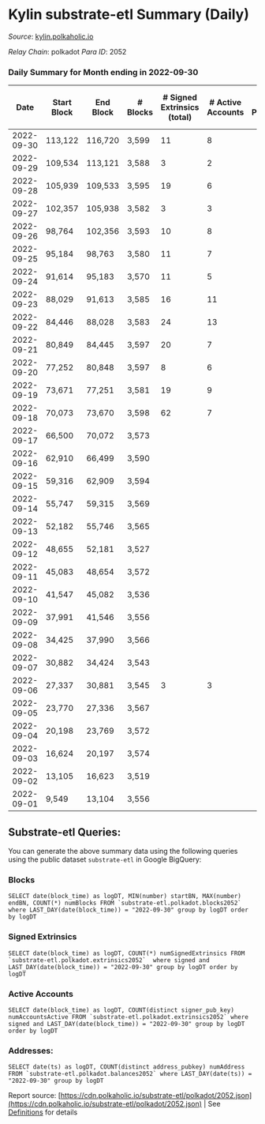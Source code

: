 # Kylin substrate-etl Summary (Daily)

_Source_: [kylin.polkaholic.io](https://kylin.polkaholic.io)

*Relay Chain*: polkadot
*Para ID*: 2052



### Daily Summary for Month ending in 2022-09-30


| Date | Start Block | End Block | # Blocks | # Signed Extrinsics (total) | # Active Accounts | # Passive | # New | # Addresses with Balances | # Events | # Transfers | # XCM Transfers In | # XCM Transfers Out |
| ---- | ----------- | --------- | -------- | --------------------------- | ----------------- | --------- | ----- | ------------------------- | -------- | ----------- | ------------------ | ------------------- |
| 2022-09-30 | 113,122 | 116,720 | 3,599  | 11 | 8 |  |  | 1,067 | 7,231 | 1  |   |   |
| 2022-09-29 | 109,534 | 113,121 | 3,588  | 3 | 2 |  |  |  | 7,189 | 2  |   |   |
| 2022-09-28 | 105,939 | 109,533 | 3,595  | 19 | 6 |  |  |  | 7,239 | 1  |   |   |
| 2022-09-27 | 102,357 | 105,938 | 3,582  | 3 | 3 |  |  |  | 7,175 |   |   |   |
| 2022-09-26 | 98,764 | 102,356 | 3,593  | 10 | 8 |  |  |  | 7,213 |   |   |   |
| 2022-09-25 | 95,184 | 98,763 | 3,580  | 11 | 7 |  |  |  | 7,194 | 2  |   |   |
| 2022-09-24 | 91,614 | 95,183 | 3,570  | 11 | 5 |  |  |  | 7,168 |   |   |   |
| 2022-09-23 | 88,029 | 91,613 | 3,585  | 16 | 11 |  |  |  | 7,210 |   |   |   |
| 2022-09-22 | 84,446 | 88,028 | 3,583  | 24 | 13 |  |  |  | 7,230 | 1  |   |   |
| 2022-09-21 | 80,849 | 84,445 | 3,597  | 20 | 7 |  |  |  | 7,245 |   |   |   |
| 2022-09-20 | 77,252 | 80,848 | 3,597  | 8 | 6 |  |  |  | 7,215 |   |   |   |
| 2022-09-19 | 73,671 | 77,251 | 3,581  | 19 | 9 |  |  |  | 7,214 | 2  |   |   |
| 2022-09-18 | 70,073 | 73,670 | 3,598  | 62 | 7 |  |  |  | 14,882 | 2,114  |   |   |
| 2022-09-17 | 66,500 | 70,072 | 3,573  |  |  |  |  |  | 7,148 |   |   |   |
| 2022-09-16 | 62,910 | 66,499 | 3,590  |  |  |  |  |  | 7,182 |   |   |   |
| 2022-09-15 | 59,316 | 62,909 | 3,594  |  |  |  |  |  | 7,190 |   |   |   |
| 2022-09-14 | 55,747 | 59,315 | 3,569  |  |  |  |  |  | 7,140 |   |   |   |
| 2022-09-13 | 52,182 | 55,746 | 3,565  |  |  |  |  |  | 7,132 |   |   |   |
| 2022-09-12 | 48,655 | 52,181 | 3,527  |  |  |  |  |  | 7,055 |   |   |   |
| 2022-09-11 | 45,083 | 48,654 | 3,572  |  |  |  |  |  | 7,146 |   |   |   |
| 2022-09-10 | 41,547 | 45,082 | 3,536  |  |  |  |  |  | 7,074 |   |   |   |
| 2022-09-09 | 37,991 | 41,546 | 3,556  |  |  |  |  |  | 7,114 |   |   |   |
| 2022-09-08 | 34,425 | 37,990 | 3,566  |  |  |  |  |  | 7,134 |   |   |   |
| 2022-09-07 | 30,882 | 34,424 | 3,543  |  |  |  |  |  | 7,088 |   |   |   |
| 2022-09-06 | 27,337 | 30,881 | 3,545  | 3 | 3 |  |  |  | 7,107 | 2  |   |   |
| 2022-09-05 | 23,770 | 27,336 | 3,567  |  |  |  |  |  | 7,136 |   |   |   |
| 2022-09-04 | 20,198 | 23,769 | 3,572  |  |  |  |  |  | 7,146 |   |   |   |
| 2022-09-03 | 16,624 | 20,197 | 3,574  |  |  |  |  |  | 7,150 |   |   |   |
| 2022-09-02 | 13,105 | 16,623 | 3,519  |  |  |  |  |  | 7,040 |   |   |   |
| 2022-09-01 | 9,549 | 13,104 | 3,556  |  |  |  |  |  | 7,114 |   |   |   |

## Substrate-etl Queries:
You can generate the above summary data using the following queries using the public dataset `substrate-etl` in Google BigQuery:


### Blocks
```
SELECT date(block_time) as logDT, MIN(number) startBN, MAX(number) endBN, COUNT(*) numBlocks FROM `substrate-etl.polkadot.blocks2052`  where LAST_DAY(date(block_time)) = "2022-09-30" group by logDT order by logDT
```


### Signed Extrinsics
```
SELECT date(block_time) as logDT, COUNT(*) numSignedExtrinsics FROM `substrate-etl.polkadot.extrinsics2052`  where signed and LAST_DAY(date(block_time)) = "2022-09-30" group by logDT order by logDT
```


### Active Accounts
```
SELECT date(block_time) as logDT, COUNT(distinct signer_pub_key) numAccountsActive FROM `substrate-etl.polkadot.extrinsics2052` where signed and LAST_DAY(date(block_time)) = "2022-09-30" group by logDT order by logDT
```


### Addresses:
```
SELECT date(ts) as logDT, COUNT(distinct address_pubkey) numAddress FROM `substrate-etl.polkadot.balances2052` where LAST_DAY(date(ts)) = "2022-09-30" group by logDT
```



Report source: [https://cdn.polkaholic.io/substrate-etl/polkadot/2052.json](https://cdn.polkaholic.io/substrate-etl/polkadot/2052.json) | See [Definitions](/DEFINITIONS.md) for details
